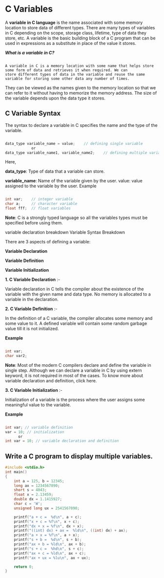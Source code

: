 # C Variables
A **variable in C language** is the name associated with some memory location to store data of different types. There are many types of variables in C
depending on the scope, storage class, lifetime, type of data they store, etc. A variable is the basic building block of a C program that can be used in 
expressions as a substitute in place of the value it stores.

***What is a variable in C?***
```

A variable in C is a memory location with some name that helps store some form of data and retrieves it when required. We can
store different types of data in the variable and reuse the same variable for storing some other data any number of times.

```
They can be viewed as the names given to the memory location so that we can refer to it without having to memorize the memory address. The size of the variable depends upon the data type it stores.

## C Variable Syntax
The syntax to declare a variable in C specifies the name and the type of the variable.
```c

data_type variable_name = value;    // defining single variable
            or
data_type variable_name1, variable_name2;    // defining multiple variable

```
Here,

**data_type**: Type of data that a variable can store.

**variable_name**: Name of the variable given by the user.
value: value assigned to the variable by the user.
Example
```c

int var;    // integer variable
char a;     // character variable
float fff;  // float variables

```
**Note**: C is a strongly typed language so all the variables types must be specified before using them.

variable declaration breakdown
Variable Syntax Breakdown

There are 3 aspects of defining a variable:

**Variable Declaration**

**Variable Definition**

**Variable Initialization**



**1. C Variable Declaration** :-

Variable declaration in C tells the compiler about the existence of the variable with the given name and data type. No memory is allocated to a variable in the declaration.

**2. C Variable Definition** :-

In the definition of a C variable, the compiler allocates some memory and some value to it. A defined variable will contain some random garbage value till it is not initialized.

**Example**
```c

int var;
char var2;

```

**Note**: Most of the modern C compilers declare and define the variable in single step. Although we can declare a variable in C by using extern keyword, it is not required in most of the cases. To know more about variable declaration and definition, click here.

**3. C Variable Initialization** :-

Initialization of a variable is the process where the user assigns some meaningful value to the variable.

**Example**
```c

int var; // variable definition
var = 10; // initialization
      or
int var = 10; // variable declaration and definition

```

## Write a C program to display multiple variables.

```C
#include <stdio.h> 
int main()
{
    int a = 125, b = 12345;
    long ax = 1234567890;
    short s = 4043;
    float x = 2.13459;
    double dx = 1.1415927;
    char c = 'W';
    unsigned long ux = 2541567890;

    printf("a + c =  %d\n", a + c);
    printf("x + c = %f\n", x + c);
    printf("dx + x = %f\n", dx + x);
    printf("((int) dx) + ax =  %ld\n", ((int) dx) + ax);
    printf("a + x = %f\n", a + x);
    printf("s + b =  %d\n", s + b);
    printf("ax + b = %ld\n", ax + b);
    printf("s + c =  %hd\n", s + c);
    printf("ax + c = %ld\n", ax + c);
    printf("ax + ux = %lu\n", ax + ux);

    return 0;
}
```
